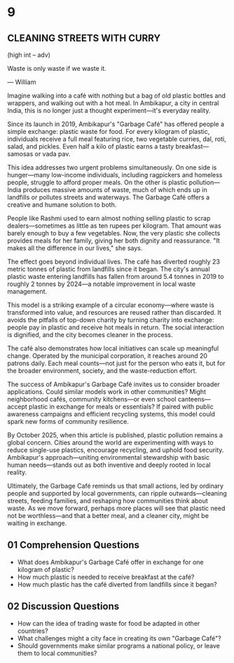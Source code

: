 # 9

## CLEANING STREETS WITH CURRY
(high int – adv)

Waste is only waste if we waste it.

— William

Imagine walking into a café with nothing but a bag of old plastic bottles and wrappers, and walking out with a hot meal. In Ambikapur, a city in central India, this is no longer just a thought experiment—it's everyday reality.

Since its launch in 2019, Ambikapur's "Garbage Café" has offered people a simple exchange: plastic waste for food. For every kilogram of plastic, individuals receive a full meal featuring rice, two vegetable curries, dal, roti, salad, and pickles. Even half a kilo of plastic earns a tasty breakfast—samosas or vada pav.

This idea addresses two urgent problems simultaneously. On one side is hunger—many low-income individuals, including ragpickers and homeless people, struggle to afford proper meals. On the other is plastic pollution—India produces massive amounts of waste, much of which ends up in landfills or pollutes streets and waterways. The Garbage Café offers a creative and humane solution to both.

People like Rashmi used to earn almost nothing selling plastic to scrap dealers—sometimes as little as ten rupees per kilogram. That amount was barely enough to buy a few vegetables. Now, the very plastic she collects provides meals for her family, giving her both dignity and reassurance. "It makes all the difference in our lives," she says.

The effect goes beyond individual lives. The café has diverted roughly 23 metric tonnes of plastic from landfills since it began. The city's annual plastic waste entering landfills has fallen from around 5.4 tonnes in 2019 to roughly 2 tonnes by 2024—a notable improvement in local waste management.

This model is a striking example of a circular economy—where waste is transformed into value, and resources are reused rather than discarded. It avoids the pitfalls of top-down charity by turning charity into exchange: people pay in plastic and receive hot meals in return. The social interaction is dignified, and the city becomes cleaner in the process.

The café also demonstrates how local initiatives can scale up meaningful change. Operated by the municipal corporation, it reaches around 20 patrons daily. Each meal counts—not just for the person who eats it, but for the broader environment, society, and the waste-reduction effort.

The success of Ambikapur's Garbage Café invites us to consider broader applications. Could similar models work in other communities? Might neighborhood cafés, community kitchens—or even school canteens—accept plastic in exchange for meals or essentials? If paired with public awareness campaigns and efficient recycling systems, this model could spark new forms of community resilience.

By October 2025, when this article is published, plastic pollution remains a global concern. Cities around the world are experimenting with ways to reduce single-use plastics, encourage recycling, and uphold food security. Ambikapur's approach—uniting environmental stewardship with basic human needs—stands out as both inventive and deeply rooted in local reality.

Ultimately, the Garbage Café reminds us that small actions, led by ordinary people and supported by local governments, can ripple outwards—cleaning streets, feeding families, and reshaping how communities think about waste. As we move forward, perhaps more places will see that plastic need not be worthless—and that a better meal, and a cleaner city, might be waiting in exchange.

## 01 Comprehension Questions

- What does Ambikapur's Garbage Café offer in exchange for one kilogram of plastic?
- How much plastic is needed to receive breakfast at the café?
- How much plastic has the café diverted from landfills since it began?

## 02 Discussion Questions

- How can the idea of trading waste for food be adapted in other countries?
- What challenges might a city face in creating its own "Garbage Café"?
- Should governments make similar programs a national policy, or leave them to local communities?